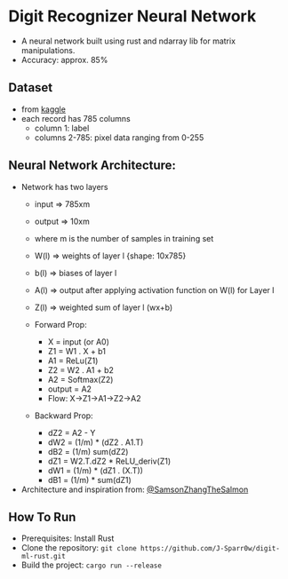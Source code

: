 # Digit Recognizer Neural Network 
* A neural network built using rust and ndarray lib for matrix manipulations. 
* Accuracy: approx. 85%

## Dataset
* from [kaggle](https://www.kaggle.com/competitions/digit-recognizer/data "digit recognizer dataset")
* each record has 785 columns
    *  column 1: label
    *  columns 2-785: pixel data ranging from 0-255
    

## Neural Network Architecture:
* Network has two layers
    * input => 785xm
    * output => 10xm
    * where m is the number of samples in training set

    * W(l) => weights of layer l {shape: 10x785}
    * b(l) => biases of layer l
    * A(l) => output after applying activation function on W(l) for Layer l
    * Z(l) => weighted sum of layer l (wx+b)
 
    * Forward Prop:
        * X = input (or A0)
        * Z1 = W1 . X + b1
        * A1 = ReLu(Z1)
        * Z2 = W2 . A1 + b2
        * A2 = Softmax(Z2)
        * output = A2
        * Flow:  X->Z1->A1->Z2->A2
 
    * Backward Prop:
        * dZ2 = A2 - Y
        * dW2 = (1/m) * (dZ2 . A1.T)
        * dB2 = (1/m) sum(dZ2)
        * dZ1 = W2.T.dZ2 * ReLU_deriv(Z1)
        * dW1 = (1/m) * (dZ1 . (X.T))
        * dB1 = (1/m) * sum(dZ1)
* Architecture and inspiration from: [@SamsonZhangTheSalmon](https://www.youtube.com/watch?v=w8yWXqWQYmU&t=538s)

## How To Run
* Prerequisites: Install Rust
* Clone the repository: ```git clone https://github.com/J-Sparr0w/digit-ml-rust.git```
* Build the project: ```cargo run --release```

